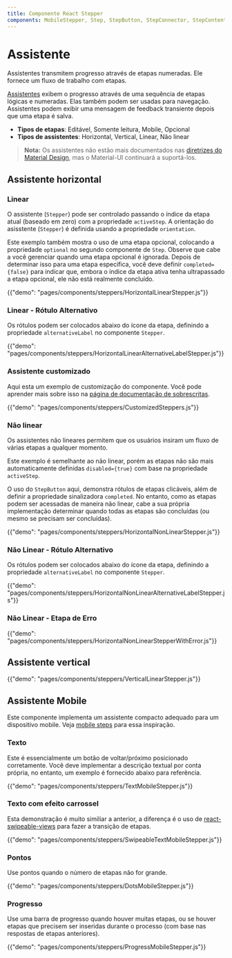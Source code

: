 ```yaml
---
title: Componente React Stepper
components: MobileStepper, Step, StepButton, StepConnector, StepContent, StepIcon, StepLabel, Stepper
---
```


# Assistente

<p class="description">Assistentes transmitem progresso através de etapas numeradas. Ele fornece um fluxo de trabalho com etapas.</p>

[Assistentes](https://material.io/archive/guidelines/components/steppers.html) exibem o progresso através de uma sequência de etapas lógicas e numeradas. Elas também podem ser usadas para navegação. Assistentes podem exibir uma mensagem de feedback transiente depois que uma etapa é salva.

- **Tipos de etapas**: Editável, Somente leitura, Mobile, Opcional
- **Tipos de assistentes**: Horizontal, Vertical, Linear, Não linear

> **Nota:** Os assistentes não estão mais documentados nas [diretrizes do Material Design](https://material.io/), mas o Material-UI continuará a suportá-los.

## Assistente horizontal

### Linear

O assistente (`Stepper`) pode ser controlado passando o índice da etapa atual (baseado em zero) com a propriedade `activeStep`. A orientação do asisstente (`Stepper`) é definida usando a propriedade `orientation`.

Este exemplo também mostra o uso de uma etapa opcional, colocando a propriedade `optional` no segundo componente de `Step`. Observe que cabe a você gerenciar quando uma etapa opcional é ignorada. Depois de determinar isso para uma etapa específica, você deve definir `completed={false}` para indicar que, embora o índice da etapa ativa tenha ultrapassado a etapa opcional, ele não está realmente concluído.

{{"demo": "pages/components/steppers/HorizontalLinearStepper.js"}}

### Linear - Rótulo Alternativo

Os rótulos podem ser colocados abaixo do ícone da etapa, definindo a propriedade `alternativeLabel` no componente `Stepper`.

{{"demo": "pages/components/steppers/HorizontalLinearAlternativeLabelStepper.js"}}

### Assistente customizado

Aqui esta um exemplo de customização do componente. Você pode aprender mais sobre isso na [página de documentação de sobrescritas](/customization/components/).

{{"demo": "pages/components/steppers/CustomizedSteppers.js"}}

### Não linear

Os assistentes não lineares permitem que os usuários insiram um fluxo de várias etapas a qualquer momento.

Este exemplo é semelhante ao não linear, porém as etapas não são mais automaticamente definidas `disabled={true}` com base na propriedade `activeStep`.

O uso do `StepButton` aqui, demonstra rótulos de etapas clicáveis, além de definir a propriedade sinalizadora `completed`. No entanto, como as etapas podem ser acessadas de maneira não linear, cabe a sua própria implementação determinar quando todas as etapas são concluídas (ou mesmo se precisam ser concluídas).

{{"demo": "pages/components/steppers/HorizontalNonLinearStepper.js"}}

### Não Linear - Rótulo Alternativo

Os rótulos podem ser colocados abaixo do ícone da etapa, definindo a propriedade `alternativeLabel` no componente `Stepper`.

{{"demo": "pages/components/steppers/HorizontalNonLinearAlternativeLabelStepper.js"}}

### Não Linear - Etapa de Erro

{{"demo": "pages/components/steppers/HorizontalNonLinearStepperWithError.js"}}

## Assistente vertical

{{"demo": "pages/components/steppers/VerticalLinearStepper.js"}}

## Assistente Mobile

Este componente implementa um assistente compacto adequado para um dispositivo mobile. Veja [mobile steps](https://material.io/archive/guidelines/components/steppers.html#steppers-types-of-steps) para essa inspiração.

### Texto

Este é essencialmente um botão de voltar/próximo posicionado corretamente. Você deve implementar a descrição textual por conta própria, no entanto, um exemplo é fornecido abaixo para referência.

{{"demo": "pages/components/steppers/TextMobileStepper.js"}}

### Texto com efeito carrossel

Esta demonstração é muito similiar a anterior, a diferença é o uso de [react-swipeable-views](https://github.com/oliviertassinari/react-swipeable-views) para fazer a transição de etapas.

{{"demo": "pages/components/steppers/SwipeableTextMobileStepper.js"}}

### Pontos

Use pontos quando o número de etapas não for grande.

{{"demo": "pages/components/steppers/DotsMobileStepper.js"}}

### Progresso

Use uma barra de progresso quando houver muitas etapas, ou se houver etapas que precisem ser inseridas durante o processo (com base nas respostas de etapas anteriores).

{{"demo": "pages/components/steppers/ProgressMobileStepper.js"}}